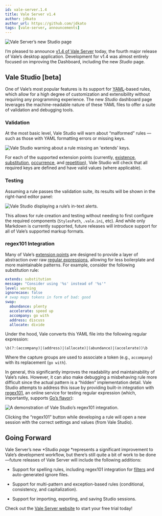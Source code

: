 ```yaml
---
id: vale-server.1.4
title: Vale Server v1.4
author: jdkato
author_url: https://github.com/jdkato
tags: [vale-server, announcements]
---
```


![Vale Server’s new Studio page](https://cdn-images-1.medium.com/max/3716/1*HSu8MSSny0JqR3QruK6kAQ.png)

I’m pleased to announce [v1.4 of Vale Server](https://errata.ai/vale-server/) today, the fourth major release of Vale’s desktop application. Development for v1.4 was almost entirely focused on improving the Dashboard, including the new *Studio* page.

## Vale Studio [beta]

One of Vale’s most popular features is its support for [YAML](https://errata-ai.github.io/vale-server/docs/style#overview)-based rules, which allow for a high degree of customization and extensibility without requiring any programming experience. The new *Studio* dashboard page leverages the machine-readable nature of these YAML files to offer a suite of validation and debugging tools.

### Validation

At the most basic level, Vale Studio will warn about “malformed” rules — such as those with YAML formatting errors or missing keys.

![Vale Studio warning about a rule missing an 'extends' keys.](https://cdn-images-1.medium.com/max/3992/1*rPcUrm5yQdWbDUmh9Qi69w.png)

For each of the supported extension points (currently, [existence](https://errata-ai.github.io/vale-server/docs/style#existence), [substitution](https://errata-ai.github.io/vale-server/docs/style#substitution), [occurrence](https://errata-ai.github.io/vale-server/docs/style#occurrence), and [repetition](https://errata-ai.github.io/vale-server/docs/style#repetition)), Vale Studio will check that all required keys are defined and have valid values (where applicable).

### Testing

Assuming a rule passes the validation suite, its results will be shown in the right-hand editor panel:

![Vale Studio displaying a rule’s in-text alerts.](https://cdn-images-1.medium.com/max/3816/1*8W-MI-35NXzgCooRHgsOgg.png)

This allows for rule creation and testing without needing to first configure the required components (`StylesPath`, `.vale.ini`, etc). And while only Markdown is currently supported, future releases will introduce support for all of Vale’s supported markup formats.

### regex101 Integration

Many of Vale’s [extension points](https://errata-ai.github.io/vale-server/docs/style#checks) are designed to provide a layer of abstraction over raw [regular expressions](https://en.m.wikipedia.org/wiki/Regular_expression), allowing for less boilerplate and more maintainable patterns. For example, consider the following substitution rule:

```yaml
extends: substitution
message: "Consider using '%s' instead of '%s'"
level: warning
ignorecase: false
# swap maps tokens in form of bad: good
swap:
  abundance: plenty
  accelerate: speed up
  accompany: go with
  address: discuss
  allocate: divide
```

Under the hood, Vale converts this YAML file into the following regular expression:

    \b(?:(accompany)|(address)|(allocate)|(abundance)|(accelerate))\b

Where the capture groups are used to associate a token (e.g., `accompany`) with its replacement (`go with`).

In general, this significantly improves the readability and maintainability of Vale’s rules. However, it can also make debugging a misbehaving rule more difficult since the actual pattern is a “hidden” implementation detail. Vale Studio attempts to address this issue by providing built-in integration with [regex101](https://regex101.com/), an online service for testing regular expression (which, importantly, supports [Go’s flavor](https://golang.org/pkg/regexp/syntax/)):

![A demonstration of Vale Studio’s regex101 integration.](https://cdn-images-1.medium.com/max/2000/1*tv10ms7Junp351wh5cySTA.gif)

Clicking the “regex101” button while developing a rule will open a new session with the correct settings and values (from Vale Studio).

## Going Forward

Vale Server’s new *Studio *page* *represents a significant improvement to Vale’s development workflow, but there’s still quite a bit of work to be done—future releases of Vale Server will include the following additions:

* Support for spelling rules, including regex101 integration for [filters](https://errata-ai.github.io/vale-server/docs/style#spelling) and auto-generated ignore files.

* Support for multi-pattern and exception-based rules (conditional, consistency, and capitalization).

* Support for importing, exporting, and saving Studio sessions.

Check out the [Vale Server website](https://errata.ai/vale-server/) to start your free trial today!
